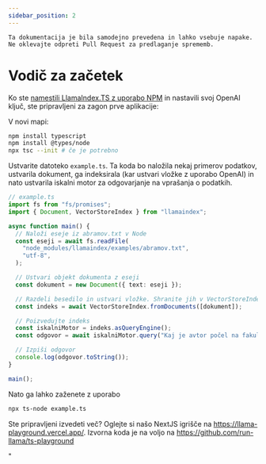 ```yaml
---
sidebar_position: 2
---
```


`Ta dokumentacija je bila samodejno prevedena in lahko vsebuje napake. Ne oklevajte odpreti Pull Request za predlaganje sprememb.`

# Vodič za začetek

Ko ste [namestili LlamaIndex.TS z uporabo NPM](namestitev) in nastavili svoj OpenAI ključ, ste pripravljeni za zagon prve aplikacije:

V novi mapi:

```bash npm2yarn
npm install typescript
npm install @types/node
npx tsc --init # če je potrebno
```

Ustvarite datoteko `example.ts`. Ta koda bo naložila nekaj primerov podatkov, ustvarila dokument, ga indeksirala (kar ustvari vložke z uporabo OpenAI) in nato ustvarila iskalni motor za odgovarjanje na vprašanja o podatkih.

```ts
// example.ts
import fs from "fs/promises";
import { Document, VectorStoreIndex } from "llamaindex";

async function main() {
  // Naloži eseje iz abramov.txt v Node
  const eseji = await fs.readFile(
    "node_modules/llamaindex/examples/abramov.txt",
    "utf-8",
  );

  // Ustvari objekt dokumenta z eseji
  const dokument = new Document({ text: eseji });

  // Razdeli besedilo in ustvari vložke. Shranite jih v VectorStoreIndex
  const indeks = await VectorStoreIndex.fromDocuments([dokument]);

  // Poizvedujte indeks
  const iskalniMotor = indeks.asQueryEngine();
  const odgovor = await iskalniMotor.query("Kaj je avtor počel na fakulteti?");

  // Izpiši odgovor
  console.log(odgovor.toString());
}

main();
```

Nato ga lahko zaženete z uporabo

```bash
npx ts-node example.ts
```

Ste pripravljeni izvedeti več? Oglejte si našo NextJS igrišče na https://llama-playground.vercel.app/. Izvorna koda je na voljo na https://github.com/run-llama/ts-playground

"
